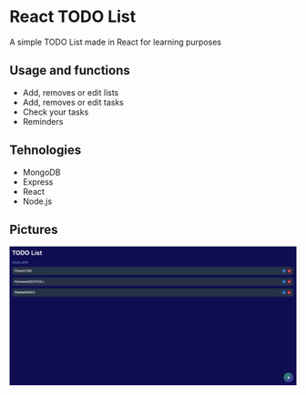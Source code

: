 # React TODO List
A simple TODO List made in React for learning purposes

## Usage and functions
* Add, removes or edit lists
* Add, removes or edit tasks
* Check your tasks
* Reminders

## Tehnologies
* MongoDB
* Express
* React
* Node.js

## Pictures
![Image1](/pictures/picture.PNG)
